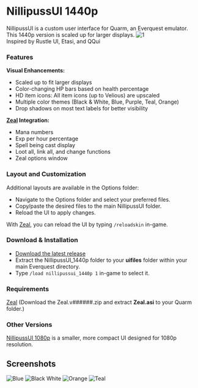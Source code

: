 # NillipussUI 1440p

NillipussUI is a custom user interface for Quarm, an Everquest emulator. This 1440p version is scaled up for larger displays.
![1](https://github.com/NilliP/NillipussUI_1440p/assets/169828698/0e29fac3-382a-43f1-bdf6-182c7e6b5d66)
<br>Inspired by Rustle UI, Etasi, and QQui

### Features

**Visual Enhancements:**
- Scaled up to fit larger displays
- Color-changing HP bars based on health percentage
- HD item icons: All item icons (up to Velious) are upscaled
- Multiple color themes (Black & White, Blue, Purple, Teal, Orange)
- Drop shadows on most text labels for better visibility

**[Zeal](https://github.com/iamclint/Zeal) Integration:**
- Mana numbers
- Exp per hour percentage
- Spell being cast display
- Loot all, link all, and change functions
- Zeal options window

### Layout and Customization
Additional layouts are available in the Options folder:
- Navigate to the Options folder and select your preferred files.
- Copy/paste the desired files to the main NillipussUI folder.
- Reload the UI to apply changes.

With [Zeal](https://github.com/iamclint/Zeal), you can reload the UI by typing `/reloadskin` in-game.

### Download & Installation
- [Download the latest release](https://github.com/NilliP/NillipussUI_1440p/releases/latest)
- Extract the NillipussUI_1440p folder to your **uifiles** folder within your main Everquest directory.
- Type `/load nillipussui_1440p 1` in-game to select it.

### Requirements
[Zeal](https://github.com/iamclint/Zeal/releases) (Download the Zeal.v######.zip and extract **Zeal.asi** to your Quarm folder.)

### Other Versions
[NillipussUI 1080p](https://github.com/NilliP/NillipussUI_1080p) is a smaller, more compact UI designed for 1080p resolution.

## Screenshots
![Blue](https://github.com/NilliP/NillipussUI_1440p/assets/169828698/b6677869-266b-49ee-9860-b1023c345a9a)
![Black White](https://github.com/NilliP/NillipussUI_1440p/assets/169828698/753416cf-427f-4772-a6df-14ed27f51999)
![Orange](https://github.com/NilliP/NillipussUI_1440p/assets/169828698/3c8d2bd1-83f4-4301-82e1-7aed2e84727e)
![Teal](https://github.com/NilliP/NillipussUI_1440p/assets/169828698/ff90d566-cb22-4bee-8f69-ac3c38a142c1)

